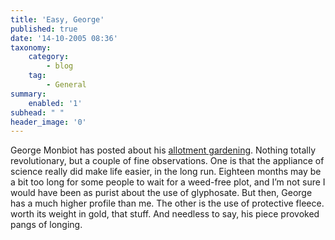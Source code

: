 ```yaml
---
title: 'Easy, George'
published: true
date: '14-10-2005 08:36'
taxonomy:
    category:
        - blog
    tag:
        - General
summary:
    enabled: '1'
subhead: " "
header_image: '0'
---
```


George Monbiot has posted about his [allotment gardening](https://www.monbiot.com/2005/10/01/growing-my-own/). Nothing totally revolutionary, but a couple of fine observations. One is that the appliance of science really did make life easier, in the long run. Eighteen months may be a bit too long for some people to wait for a weed-free plot, and I’m not sure I would have been as purist about the use of glyphosate. But then, George has a much higher profile than me. The other is the use of protective fleece. worth its weight in gold, that stuff. And needless to say, his piece provoked pangs of longing.
